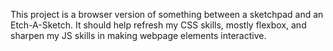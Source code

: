 This project is a browser version of something between a sketchpad and an Etch-A-Sketch.
It should help refresh my CSS skills, mostly flexbox, and sharpen my JS skills in making webpage elements interactive.
